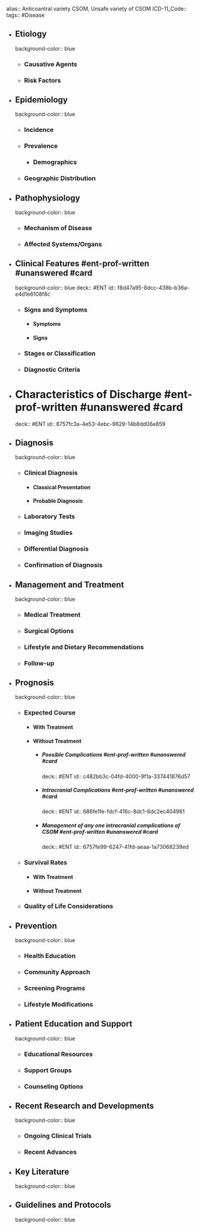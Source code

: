 alias:: Anticoantral variety CSOM, Unsafe variety of CSOM
ICD-11_Code::
tags:: #Disease

- ## Etiology
  background-color:: blue
	- ### Causative Agents
	- ### Risk Factors
- ## Epidemiology
  background-color:: blue
	- ### Incidence
	- ### Prevalence
		- ### Demographics
	- ### Geographic Distribution
- ## Pathophysiology
  background-color:: blue
	- ### Mechanism of Disease
	- ### Affected Systems/Organs
- ## Clinical Features #ent-prof-written #unanswered #card
  background-color:: blue
  deck:: #ENT
  id:: f8d47a95-8dcc-438b-b36a-e4d1e6108f8c
	- ### Signs and Symptoms
		- #### Symptoms
		- #### Signs
	- ### Stages or Classification
	- ### Diagnostic Criteria
- # Characteristics of Discharge #ent-prof-written #unanswered #card
  deck:: #ENT
  id:: 6757fc3a-4e53-4ebc-9629-14b8dd06e859
- ## Diagnosis
  background-color:: blue
	- ### Clinical Diagnosis
		- #### Classical Presentation
		- #### Probable Diagnosis
	- ### Laboratory Tests
	- ### Imaging Studies
	- ### Differential Diagnosis
	- ### Confirmation of Diagnosis
- ## Management and Treatment
  background-color:: blue
	- ### Medical Treatment
	- ### Surgical Options
	- ### Lifestyle and Dietary Recommendations
	- ### Follow-up
- ## Prognosis
  background-color:: blue
	- ### Expected Course
		- #### With Treatment
		- #### Without Treatment
			- ##### Possible Complications #ent-prof-written #unanswered #card
			  deck:: #ENT
			  id:: c482bb3c-04fd-4000-9f1a-337441876d57
			- ##### Intracranial Complications #ent-prof-written #unanswered #card
			  deck:: #ENT
			  id:: 686fe1fe-fdcf-416c-8dc1-6dc2ec404981
			- ##### Management of any one intracranial complications of CSOM #ent-prof-written #unanswered #card
			  deck:: #ENT
			  id:: 6757fe99-6247-41fd-aeaa-1a73068239ed
	- ### Survival Rates
		- #### With Treatment
		- #### Without Treatment
	- ### Quality of Life Considerations
- ## Prevention
  background-color:: blue
	- ### Health Education
	- ### Community Approach
	- ### Screening Programs
	- ### Lifestyle Modifications
- ## Patient Education and Support
  background-color:: blue
	- ### Educational Resources
	- ### Support Groups
	- ### Counseling Options
- ## Recent Research and Developments
  background-color:: blue
	- ### Ongoing Clinical Trials
	- ### Recent Advances
- ## Key Literature
  background-color:: blue
- ## Guidelines and Protocols
  background-color:: blue